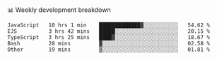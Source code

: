 📊 Weekly development breakdown
<!--START_SECTION:waka-->
```text
JavaScript   10 hrs 1 min    █████████████▓░░░░░░░░░░░   54.62 % 
EJS          3 hrs 42 mins   █████░░░░░░░░░░░░░░░░░░░░   20.15 % 
TypeScript   3 hrs 25 mins   ████▓░░░░░░░░░░░░░░░░░░░░   18.67 % 
Bash         28 mins         ▓░░░░░░░░░░░░░░░░░░░░░░░░   02.58 % 
Other        19 mins         ▒░░░░░░░░░░░░░░░░░░░░░░░░   01.81 % 
```
<!--END_SECTION:waka-->
